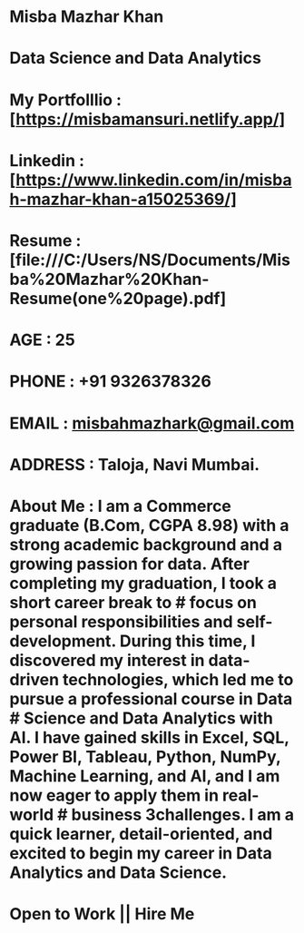 # Misba Mazhar Khan
# Data Science and Data Analytics
# My Portfolllio : [https://misbamansuri.netlify.app/]
# Linkedin : [https://www.linkedin.com/in/misbah-mazhar-khan-a15025369/]
# Resume :[file:///C:/Users/NS/Documents/Misba%20Mazhar%20Khan-Resume(one%20page).pdf]
# AGE : 25
# PHONE : +91 9326378326
# EMAIL : misbahmazhark@gmail.com
# ADDRESS : Taloja, Navi Mumbai.
# About Me : I am a Commerce graduate (B.Com, CGPA 8.98) with a strong academic background and a growing passion for data. After completing my graduation, I took a short career break to     #  focus on personal responsibilities and self-development. During this time, I discovered my interest in data-driven technologies, which led me to pursue a professional course in Data      #   Science and Data Analytics with AI. I have gained skills in Excel, SQL, Power BI, Tableau, Python, NumPy, Machine Learning, and AI, and I am now eager to apply them in real-world        #   business   3challenges. I am a quick learner, detail-oriented, and excited to begin my career in Data Analytics and Data Science.
  
# Open to Work || Hire Me 
